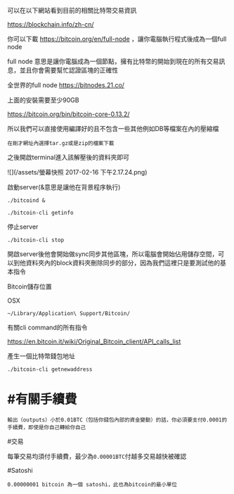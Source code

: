 
可以在以下網站看到目前的相關比特幣交易資訊

https://blockchain.info/zh-cn/

你可以下載 https://bitcoin.org/en/full-node ，讓你電腦執行程式後成為一個full node

full node 意思是讓你電腦成為一個節點，擁有比特幣的開始到現在的所有交易訊息，並且你會需要幫忙認證區塊的正確性

全世界的full node https://bitnodes.21.co/


上面的安裝需要至少90GB


https://bitcoin.org/bin/bitcoin-core-0.13.2/

所以我們可以直接使用編譯好的且不包含一些其他例如DB等檔案在內的壓縮檔

```
在剛才網址內選擇tar.gz或是zip的檔案下載
```

之後開啟terminal進入該解壓後的資料夾即可

![](/assets/螢幕快照 2017-02-16 下午2.17.24.png)

啟動server(&意思是讓他在背景程序執行)
```
./bitcoind &
```

```
./bitcoin-cli getinfo
```

停止server

```
./bitcoin-cli stop
```

開啟server後他會開始做sync同步其他區塊，所以電腦會開始佔用儲存空間，可以到他資料夾內的block資料夾刪除同步的部分，因為我們這裡只是要測試他的基本指令

Bitcoin儲存位置

OSX
```
~/Library/Application\ Support/Bitcoin/
```


有關cli command的所有指令

https://en.bitcoin.it/wiki/Original_Bitcoin_client/API_calls_list


產生一個比特幣錢包地址

```
./bitcoin-cli getnewaddress
```




# #有關手續費

```
輸出（outputs）小於0.01BTC（包括你錢包內部的資金變動）的話，你必須要支付0.0001的手續費，即使是你自己轉給你自己
```

#交易

每筆交易均須付手續費，最少為`0.00001BTC`付越多交易越快被確認



#Satoshi

```
0.00000001 bitcoin 為一個 satoshi，此也為bitcoin的最小單位
```

